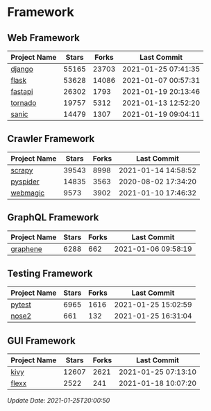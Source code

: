 # Framework

## Web Framework
| Project Name | Stars | Forks | Last Commit |
| ------------ | ----- | ----- | ----------- |
| [django](https://github.com/django/django) | 55165 | 23703 | 2021-01-25 07:41:35 |
| [flask](https://github.com/pallets/flask) | 53628 | 14086 | 2021-01-07 00:57:31 |
| [fastapi](https://github.com/tiangolo/fastapi) | 26302 | 1793 | 2021-01-19 20:13:46 |
| [tornado](https://github.com/tornadoweb/tornado) | 19757 | 5312 | 2021-01-13 12:52:20 |
| [sanic](https://github.com/sanic-org/sanic) | 14479 | 1307 | 2021-01-19 09:04:11 |

## Crawler Framework
| Project Name | Stars | Forks | Last Commit |
| ------------ | ----- | ----- | ----------- |
| [scrapy](https://github.com/scrapy/scrapy) | 39543 | 8998 | 2021-01-14 14:58:52 |
| [pyspider](https://github.com/binux/pyspider) | 14835 | 3563 | 2020-08-02 17:34:20 |
| [webmagic](https://github.com/code4craft/webmagic) | 9573 | 3902 | 2021-01-10 17:46:32 |

## GraphQL Framework
| Project Name | Stars | Forks | Last Commit |
| ------------ | ----- | ----- | ----------- |
| [graphene](https://github.com/graphql-python/graphene) | 6288 | 662 | 2021-01-06 09:58:19 |

## Testing Framework
| Project Name | Stars | Forks | Last Commit |
| ------------ | ----- | ----- | ----------- |
| [pytest](https://github.com/pytest-dev/pytest) | 6965 | 1616 | 2021-01-25 15:02:59 |
| [nose2](https://github.com/nose-devs/nose2) | 661 | 132 | 2021-01-25 16:31:04 |

## GUI Framework
| Project Name | Stars | Forks | Last Commit |
| ------------ | ----- | ----- | ----------- |
| [kivy](https://github.com/kivy/kivy) | 12607 | 2621 | 2021-01-25 07:13:10 |
| [flexx](https://github.com/flexxui/flexx) | 2522 | 241 | 2021-01-18 10:07:20 |

*Update Date: 2021-01-25T20:00:50*